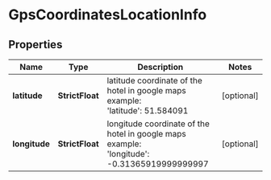 # GpsCoordinatesLocationInfo


## Properties

| Name | Type | Description | Notes |
|------------ | ------------- | ------------- | -------------|
**latitude** | **StrictFloat** | latitude coordinate of the hotel in google maps<br>example:<br>'latitude': 51.584091 |[optional]|
**longitude** | **StrictFloat** | longitude coordinate of the hotel in google maps<br>example:<br>'longitude': -0.31365919999999997 |[optional]|